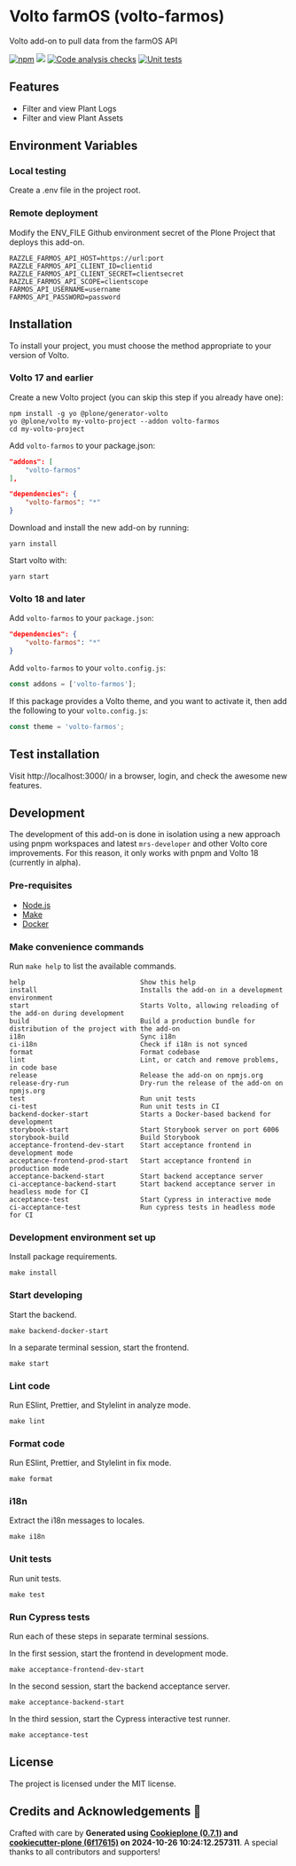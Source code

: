 # Volto farmOS (volto-farmos)

Volto add-on to pull data from the farmOS API

[![npm](https://img.shields.io/npm/v/volto-farmos)](https://www.npmjs.com/package/volto-farmos)
[![](https://img.shields.io/badge/-Storybook-ff4785?logo=Storybook&logoColor=white&style=flat-square)](https://fosten.github.io/volto-farmos/)
[![Code analysis checks](https://github.com/fosten/volto-farmos/actions/workflows/code.yml/badge.svg)](https://github.com/fosten/volto-farmos/actions/workflows/code.yml)
[![Unit tests](https://github.com/fosten/volto-farmos/actions/workflows/unit.yml/badge.svg)](https://github.com/fosten/volto-farmos/actions/workflows/unit.yml)

## Features

<!-- List your awesome features here -->

- Filter and view Plant Logs
- Filter and view Plant Assets

## Environment Variables
### Local testing
Create a .env file in the project root.
### Remote deployment
Modify the ENV_FILE Github environment secret of the Plone Project that deploys this add-on.

```shell
RAZZLE_FARMOS_API_HOST=https://url:port
RAZZLE_FARMOS_API_CLIENT_ID=clientid
RAZZLE_FARMOS_API_CLIENT_SECRET=clientsecret
RAZZLE_FARMOS_API_SCOPE=clientscope
FARMOS_API_USERNAME=username
FARMOS_API_PASSWORD=password
```

## Installation

To install your project, you must choose the method appropriate to your version of Volto.


### Volto 17 and earlier

Create a new Volto project (you can skip this step if you already have one):

```
npm install -g yo @plone/generator-volto
yo @plone/volto my-volto-project --addon volto-farmos
cd my-volto-project
```

Add `volto-farmos` to your package.json:

```JSON
"addons": [
    "volto-farmos"
],

"dependencies": {
    "volto-farmos": "*"
}
```

Download and install the new add-on by running:

```
yarn install
```

Start volto with:

```
yarn start
```

### Volto 18 and later

Add `volto-farmos` to your `package.json`:

```json
"dependencies": {
    "volto-farmos": "*"
}
```

Add `volto-farmos` to your `volto.config.js`:

```javascript
const addons = ['volto-farmos'];
```

If this package provides a Volto theme, and you want to activate it, then add the following to your `volto.config.js`:

```javascript
const theme = 'volto-farmos';
```

## Test installation

Visit http://localhost:3000/ in a browser, login, and check the awesome new features.


## Development

The development of this add-on is done in isolation using a new approach using pnpm workspaces and latest `mrs-developer` and other Volto core improvements.
For this reason, it only works with pnpm and Volto 18 (currently in alpha).


### Pre-requisites

-   [Node.js](https://6.docs.plone.org/install/create-project.html#node-js)
-   [Make](https://6.docs.plone.org/install/create-project.html#make)
-   [Docker](https://6.docs.plone.org/install/create-project.html#docker)


### Make convenience commands

Run `make help` to list the available commands.

```text
help                             Show this help
install                          Installs the add-on in a development environment
start                            Starts Volto, allowing reloading of the add-on during development
build                            Build a production bundle for distribution of the project with the add-on
i18n                             Sync i18n
ci-i18n                          Check if i18n is not synced
format                           Format codebase
lint                             Lint, or catch and remove problems, in code base
release                          Release the add-on on npmjs.org
release-dry-run                  Dry-run the release of the add-on on npmjs.org
test                             Run unit tests
ci-test                          Run unit tests in CI
backend-docker-start             Starts a Docker-based backend for development
storybook-start                  Start Storybook server on port 6006
storybook-build                  Build Storybook
acceptance-frontend-dev-start    Start acceptance frontend in development mode
acceptance-frontend-prod-start   Start acceptance frontend in production mode
acceptance-backend-start         Start backend acceptance server
ci-acceptance-backend-start      Start backend acceptance server in headless mode for CI
acceptance-test                  Start Cypress in interactive mode
ci-acceptance-test               Run cypress tests in headless mode for CI
```

### Development environment set up

Install package requirements.

```shell
make install
```

### Start developing

Start the backend.

```shell
make backend-docker-start
```

In a separate terminal session, start the frontend.

```shell
make start
```

### Lint code

Run ESlint, Prettier, and Stylelint in analyze mode.

```shell
make lint
```

### Format code

Run ESlint, Prettier, and Stylelint in fix mode.

```shell
make format
```

### i18n

Extract the i18n messages to locales.

```shell
make i18n
```

### Unit tests

Run unit tests.

```shell
make test
```

### Run Cypress tests

Run each of these steps in separate terminal sessions.

In the first session, start the frontend in development mode.

```shell
make acceptance-frontend-dev-start
```

In the second session, start the backend acceptance server.

```shell
make acceptance-backend-start
```

In the third session, start the Cypress interactive test runner.

```shell
make acceptance-test
```

## License

The project is licensed under the MIT license.

## Credits and Acknowledgements 🙏

Crafted with care by **Generated using [Cookieplone (0.7.1)](https://github.com/plone/cookieplone) and [cookiecutter-plone (6f17615)](https://github.com/plone/cookiecutter-plone/commit/6f1761520019010ae3799dfa0c6b999b533d59a7) on 2024-10-26 10:24:12.257311**. A special thanks to all contributors and supporters!
